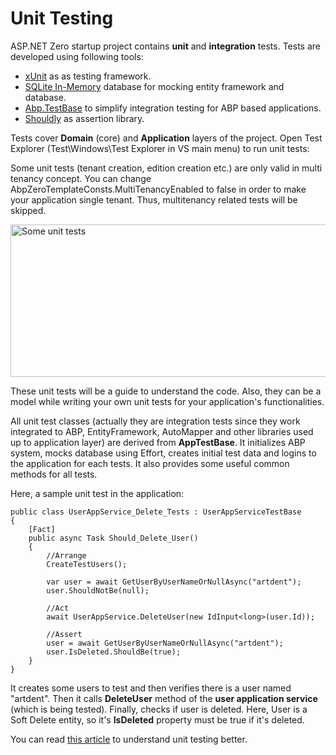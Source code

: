 # Unit Testing

ASP.NET Zero startup project contains **unit** and **integration** tests. Tests are developed using following tools:

- [xUnit](http://xunit.github.io/) as as testing framework.
- [SQLite In-Memory](https://docs.microsoft.com/en-us/ef/core/miscellaneous/testing/sqlite) database for mocking entity framework and database.
- [Abp.TestBase](http://www.nuget.org/packages/Abp.TestBase) to simplify integration testing for ABP based applications.
- [Shouldly](https://github.com/shouldly/shouldly) as assertion library.

Tests cover **Domain** (core) and **Application** layers of the project. Open Test Explorer (Test\\Windows\\Test Explorer in VS main menu) to run unit tests:

Some unit tests (tenant creation, edition creation etc.) are only valid in multi tenancy concept. You can change AbpZeroTemplateConsts.MultiTenancyEnabled to false in order to make your application single tenant. Thus, multitenancy related tests will be skipped.

<img src="D:/Github/documents/docs/en/images/unit-tests.png" alt="Some unit tests" class="img-thumbnail" width="555" height="244" />

These unit tests will be a guide to understand the code. Also, they can be a model while writing your own unit tests for your application's functionalities.

All unit test classes (actually they are integration tests since they work integrated to ABP, EntityFramework, AutoMapper and other libraries used up to application layer) are derived from **AppTestBase**. It initializes ABP system, mocks database using Effort, creates initial test data and logins to the application for each tests. It also provides some useful common methods for all tests.

Here, a sample unit test in the application:

```
public class UserAppService_Delete_Tests : UserAppServiceTestBase
{
    [Fact]
    public async Task Should_Delete_User()
    {
        //Arrange
        CreateTestUsers();

        var user = await GetUserByUserNameOrNullAsync("artdent");
        user.ShouldNotBe(null);

        //Act
        await UserAppService.DeleteUser(new IdInput<long>(user.Id));

        //Assert
        user = await GetUserByUserNameOrNullAsync("artdent");
        user.IsDeleted.ShouldBe(true);
    }
}
```

It creates some users to test and then verifies there is a user named "artdent". Then it calls **DeleteUser** method of the **user application service** (which is being tested). Finally, checks if user is deleted. Here, User is a Soft Delete entity, so it's **IsDeleted** property must be true if it's deleted. 

You can read [this article](http://www.codeproject.com/Articles/871786/Unit-testing-in-Csharp-using-xUnit-Entity-Framewor) to understand unit testing better.